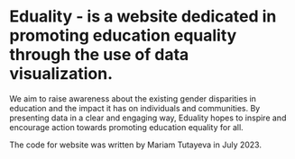 # Eduality - is a website dedicated in promoting education equality through the use of data visualization.
We aim to raise awareness about the existing gender disparities in education and the impact it has on individuals and communities. By presenting data in a clear and engaging way, Eduality hopes to inspire and encourage action towards promoting education equality for all.

The code for website was written by Mariam Tutayeva in July 2023.
